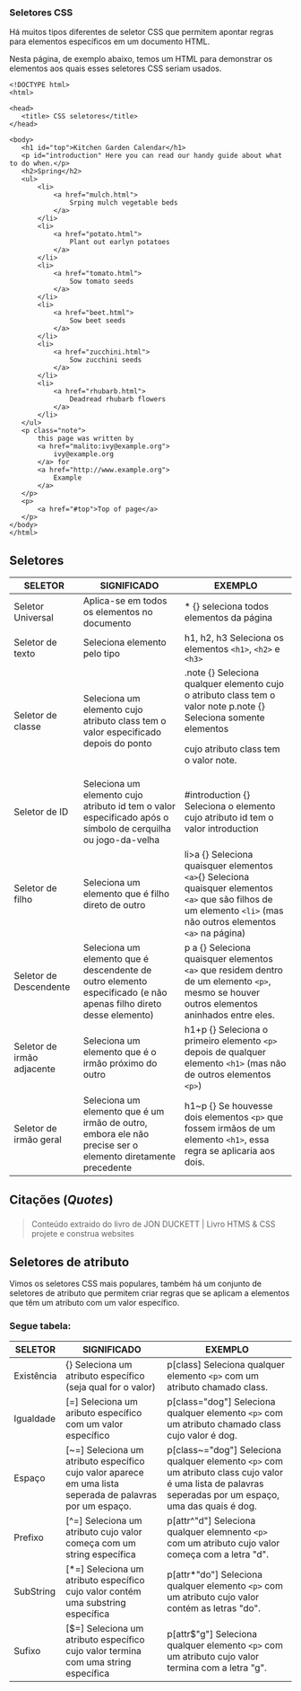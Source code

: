 ### Seletores CSS

Há muitos tipos diferentes de seletor CSS que permitem apontar regras para elementos específicos em um documento HTML. 

Nesta página, de exemplo abaixo, temos um  HTML para demonstrar os elementos aos quais esses seletores CSS seriam usados.
 ```
<!DOCTYPE html>
<html>

<head>
    <title> CSS seletores</title>
</head>

<body>
    <h1 id="top">Kitchen Garden Calendar</h1>
    <p id="introduction" Here you can read our handy guide about what to do when.</p>
    <h2>Spring</h2>
    <ul>
        <li>
            <a href="mulch.html">
                Srping mulch vegetable beds
            </a>
        </li>
        <li>
            <a href="potato.html">
                Plant out earlyn potatoes
            </a>
        </li>
        <li>
            <a href="tomato.html">
                Sow tomato seeds
            </a>
        </li>
        <li>
            <a href="beet.html">
                Sow beet seeds
            </a>
        </li>
        <li>
            <a href="zucchini.html">
                Sow zucchini seeds
            </a>
        </li>
        <li>
            <a href="rhubarb.html">
                Deadread rhubarb flowers
            </a>
        </li>
    </ul>
    <p class="note">
        this page was written by
        <a href="malito:ivy@example.org">
            ivy@example.org
        </a> for
        <a href="http://www.example.org">
            Example
        </a>
    </p>
    <p>
        <a href="#top">Top of page</a>
    </p>
</body>
</html>
```

## Seletores

| SELETOR    | SIGNIFICADO | EXEMPLO  |
| ------ | ----------- | --------- |
| Seletor Universal  | Aplica-se em todos os elementos no documento        | * {}  seleciona todos elementos da página     |
| Seletor de texto  | Seleciona elemento pelo tipo       | h1, h2, h3 Seleciona os elementos ```<h1>```, ```<h2>``` e ```<h3>```         |
| Seletor de classe  | Seleciona um elemento cujo  atributo class tem o valor especificado depois do ponto      | .note {} Seleciona qualquer elemento cujo o atributo class tem o valor  note p.note {} Seleciona somente elementos <p> cujo atributo class tem o valor note.         |
| Seletor de ID  | Seleciona um elemento cujo atributo id tem o valor especificado após o símbolo de cerquilha ou jogo-da-velha       | #introduction {} Seleciona o elemento cujo atributo id tem o valor introduction         |
| Seletor de filho  | Seleciona um elemento que é filho direto de outro       | li>a {} Seleciona quaisquer elementos ```<a>```{} Seleciona quaisquer elementos ```<a>``` que são filhos de um elemento ```<li>``` (mas não outros elementos ```<a>``` na página)         |
| Seletor de Descendente  | Seleciona um elemento que é descendente de outro elemento especificado (e não apenas filho direto desse elemento)       | p  a {} Seleciona quaisquer elementos ```<a>``` que residem dentro de um elemento ```<p>```, mesmo se houver outros elementos aninhados entre eles.         |
| Seletor de irmão adjacente  | Seleciona um elemento que é o irmão próximo do outro       | h1+p {} Seleciona o primeiro elemento ```<p>``` depois de qualquer elemento ```<h1>``` (mas não de outros elementos ```<p>```)         |
| Seletor de irmão geral  | Seleciona um elemento que é um irmão de outro, embora ele não precise ser o elemento diretamente precedente       | h1~p     {} Se houvesse dois elementos ```<p>``` que fossem irmãos de um elemento ```<h1>```, essa regra se aplicaria aos dois.     |

## Citações (_Quotes_)
### 
> Conteúdo extraido do livro de JON DUCKETT | Livro HTMS & CSS projete e construa websites

## Seletores de atributo
Vimos os seletores CSS mais populares, também há um conjunto de seletores de atributo que permitem criar regras que se aplicam a elementos que têm um atributo com um valor específico.

### Segue tabela:
| SELETOR     | SIGNIFICADO | EXEMPLO  |
| ------ | ----------- | --------- |
|Existência  | {} Seleciona um atributo específico (seja qual for o valor)        | p[class] Seleciona qualquer elemento ```<p>``` com um atributo chamado class.       |
| Igualdade  | [=] Seleciona um aributo específico com um valor específico       | p[class="dog"] Seleciona qualquer elemento ```<p>``` com um atributo chamado class cujo valor é dog.         |
| Espaço  | [~=] Seleciona um atributo específico cujo valor aparece em uma lista  seperada de palavras por um espaço.        | p[class~="dog"] Seleciona qualquer elemento ```<p>``` com um atributo class cujo valor é uma lista de palavras seperadas por um espaço, uma das quais é dog.       |
| Prefixo  | [^=] Seleciona um atributo cujo valor começa com um string específica       | p[attr^"d"] Seleciona qualquer elemnento ```<p>``` com um atributo cujo valor começa com a letra "d".         |
|SubString  | [*=] Seleciona um atributo específico cujo valor contém uma substring específica        | p[attr*"do"] Seleciona qualquer elemento ```<p>``` com um atributo cujo valor contém as letras "do".       |
| Sufixo  | [$=] Seleciona um atributo específico cujo valor termina com uma string específica       | p[attr$"g"] Seleciona qualquer elemento ```<p>``` com um atributo cujo valor termina com a letra "g".         |
